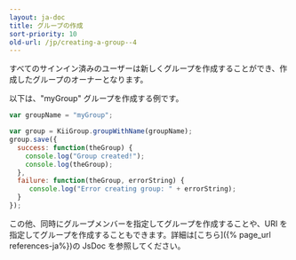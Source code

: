 ```yaml
---
layout: ja-doc
title: グループの作成
sort-priority: 10
old-url: /jp/creating-a-group--4
---
```

すべてのサインイン済みのユーザーは新しくグループを作成することができ、作成したグループのオーナーとなります。

以下は、"myGroup" グループを作成する例です。 

```javascript
var groupName = "myGroup";

var group = KiiGroup.groupWithName(groupName);
group.save({
  success: function(theGroup) {
    console.log("Group created!");
    console.log(theGroup);
  },
  failure: function(theGroup, errorString) {
     console.log("Error creating group: " + errorString);
  }
});
```

この他、同時にグループメンバーを指定してグループを作成することや、URI を指定してグループを作成することもできます。詳細は[こちら]({% page_url references-ja%})の JsDoc を参照してください。
